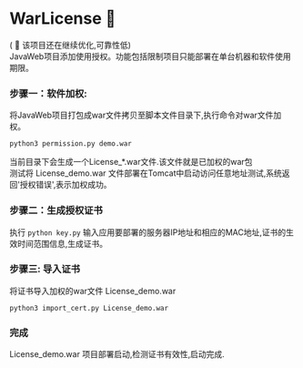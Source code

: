 # WarLicense  :monkey:
( :running: 该项目还在继续优化,可靠性低)  
JavaWeb项目添加使用授权。功能包括限制项目只能部署在单台机器和软件使用期限。

### 步骤一：软件加权:
将JavaWeb项目打包成war文件拷贝至脚本文件目录下,执行命令对war文件加权。
```
python3 permission.py demo.war
```
当前目录下会生成一个License_\*.war文件.该文件就是已加权的war包  
测试将 License_demo.war 文件部署在Tomcat中启动访问任意地址测试,系统返回'授权错误',表示加权成功。

### 步骤二：生成授权证书
执行 `python key.py` 输入应用要部署的服务器IP地址和相应的MAC地址,证书的生效时间范围信息,生成证书。

### 步骤三:  导入证书
 将证书导入加权的war文件 License_demo.war
 
```shell
python3 import_cert.py License_demo.war
```

### 完成
License_demo.war 项目部署启动,检测证书有效性,启动完成.
